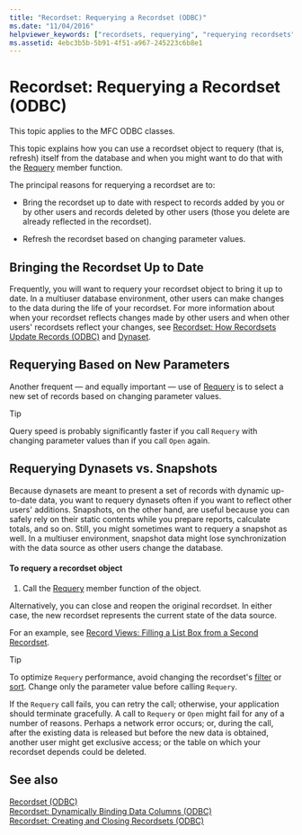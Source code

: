 ```yaml
---
title: "Recordset: Requerying a Recordset (ODBC)"
ms.date: "11/04/2016"
helpviewer_keywords: ["recordsets, requerying", "requerying recordsets", "Requery method", "ODBC recordsets, requerying", "refreshing recordsets"]
ms.assetid: 4ebc3b5b-5b91-4f51-a967-245223c6b8e1
---
```

# Recordset: Requerying a Recordset (ODBC)

This topic applies to the MFC ODBC classes.

This topic explains how you can use a recordset object to requery (that is, refresh) itself from the database and when you might want to do that with the [Requery](../../mfc/reference/crecordset-class.md#requery) member function.

The principal reasons for requerying a recordset are to:

- Bring the recordset up to date with respect to records added by you or by other users and records deleted by other users (those you delete are already reflected in the recordset).

- Refresh the recordset based on changing parameter values.

## <a name="_core_bringing_the_recordset_up_to_date"></a> Bringing the Recordset Up to Date

Frequently, you will want to requery your recordset object to bring it up to date. In a multiuser database environment, other users can make changes to the data during the life of your recordset. For more information about when your recordset reflects changes made by other users and when other users' recordsets reflect your changes, see [Recordset: How Recordsets Update Records (ODBC)](../../data/odbc/recordset-how-recordsets-update-records-odbc.md) and [Dynaset](../../data/odbc/dynaset.md).

## <a name="_core_requerying_based_on_new_parameters"></a> Requerying Based on New Parameters

Another frequent — and equally important — use of [Requery](../../mfc/reference/crecordset-class.md#requery) is to select a new set of records based on changing parameter values.

> [!TIP]
> Query speed is probably significantly faster if you call `Requery` with changing parameter values than if you call `Open` again.

## <a name="_core_requerying_dynasets_vs.._snapshots"></a> Requerying Dynasets vs. Snapshots

Because dynasets are meant to present a set of records with dynamic up-to-date data, you want to requery dynasets often if you want to reflect other users' additions. Snapshots, on the other hand, are useful because you can safely rely on their static contents while you prepare reports, calculate totals, and so on. Still, you might sometimes want to requery a snapshot as well. In a multiuser environment, snapshot data might lose synchronization with the data source as other users change the database.

#### To requery a recordset object

1. Call the [Requery](../../mfc/reference/crecordset-class.md#requery) member function of the object.

Alternatively, you can close and reopen the original recordset. In either case, the new recordset represents the current state of the data source.

For an example, see [Record Views: Filling a List Box from a Second Recordset](../../data/filling-a-list-box-from-a-second-recordset-mfc-data-access.md).

> [!TIP]
> To optimize `Requery` performance, avoid changing the recordset's [filter](../../data/odbc/recordset-filtering-records-odbc.md) or [sort](../../data/odbc/recordset-sorting-records-odbc.md). Change only the parameter value before calling `Requery`.

If the `Requery` call fails, you can retry the call; otherwise, your application should terminate gracefully. A call to `Requery` or `Open` might fail for any of a number of reasons. Perhaps a network error occurs; or, during the call, after the existing data is released but before the new data is obtained, another user might get exclusive access; or the table on which your recordset depends could be deleted.

## See also

[Recordset (ODBC)](../../data/odbc/recordset-odbc.md)<br/>
[Recordset: Dynamically Binding Data Columns (ODBC)](../../data/odbc/recordset-dynamically-binding-data-columns-odbc.md)<br/>
[Recordset: Creating and Closing Recordsets (ODBC)](../../data/odbc/recordset-creating-and-closing-recordsets-odbc.md)
